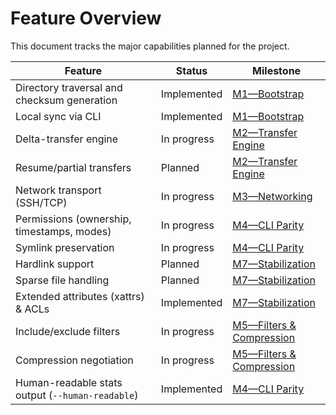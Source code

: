# Feature Overview

This document tracks the major capabilities planned for the project.

| Feature | Status | Milestone |
| --- | --- | --- |
| Directory traversal and checksum generation | Implemented | [M1—Bootstrap][M1] |
| Local sync via CLI | Implemented | [M1—Bootstrap][M1] |
| Delta-transfer engine | In progress | [M2—Transfer Engine][M2] |
| Resume/partial transfers | Planned | [M2—Transfer Engine][M2] |
| Network transport (SSH/TCP) | In progress | [M3—Networking][M3] |
| Permissions (ownership, timestamps, modes) | In progress | [M4—CLI Parity][M4] |
| Symlink preservation | In progress | [M4—CLI Parity][M4] |
| Hardlink support | Planned | [M7—Stabilization][M7] |
| Sparse file handling | Planned | [M7—Stabilization][M7] |
| Extended attributes (xattrs) & ACLs | Implemented | [M7—Stabilization][M7] |
| Include/exclude filters | In progress | [M5—Filters & Compression][M5] |
| Compression negotiation | In progress | [M5—Filters & Compression][M5] |
| Human-readable stats output (`--human-readable`) | Implemented | [M4—CLI Parity][M4] |

[M1]: https://github.com/oc-rsync/oc_rsync/milestone/1
[M2]: https://github.com/oc-rsync/oc_rsync/milestone/2
[M3]: https://github.com/oc-rsync/oc_rsync/milestone/3
[M4]: https://github.com/oc-rsync/oc_rsync/milestone/4
[M5]: https://github.com/oc-rsync/oc_rsync/milestone/5
[M7]: https://github.com/oc-rsync/oc_rsync/milestone/7
